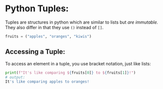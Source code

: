 
# Python Tuples:
Tuples are structures in python which are similar to lists but *are immutable.* They also differ in that they use `()` instead of `[]`.
```python
fruits = ("apples", "oranges", "kiwis")
```

## Accessing a Tuple:
To access an element in a tuple, you use bracket notation, just like lists:
```python
print(f"It's like comparing ${fruits[0]} to ${fruits[1]}!")
# output:
It's like comparing apples to oranges!
```